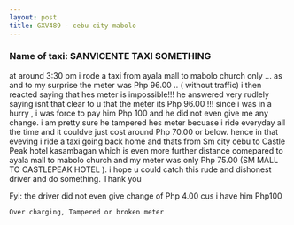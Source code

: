 ```yaml
---
layout: post
title: GXV489 - cebu city mabolo
---
```


### Name of taxi: SANVICENTE TAXI SOMETHING 

at around 3:30 pm i rode a taxi from ayala mall to mabolo church only ... as and to my surprise the meter was Php 96.00 .. ( without traffic) i then reacted saying that hes meter is impossible!!! he answered very rudlely saying isnt that clear to u that the meter its Php 96.00 !!! since  i was in a hurry , i was force to pay him Php 100 and he did not even give me any change. i am pretty sure he tampered hes meter becuase i ride everyday all the time and it couldve just cost around Php 70.00 or below. hence in that eveving i ride a taxi going back home and thats from Sm city cebu to Castle Peak hotel kasambagan which is even more further distance comepared to ayala mall to mabolo church and my meter was only Php 75.00 (SM MALL TO CASTLEPEAK HOTEL ). i hope u  could catch this rude and dishonest driver and do something. Thank you 

Fyi: the driver did not even give change of Php 4.00 cus i have him Php100 

```Over charging, Tampered or broken meter```
